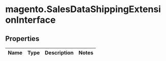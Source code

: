 # magento.SalesDataShippingExtensionInterface

## Properties
Name | Type | Description | Notes
------------ | ------------- | ------------- | -------------


